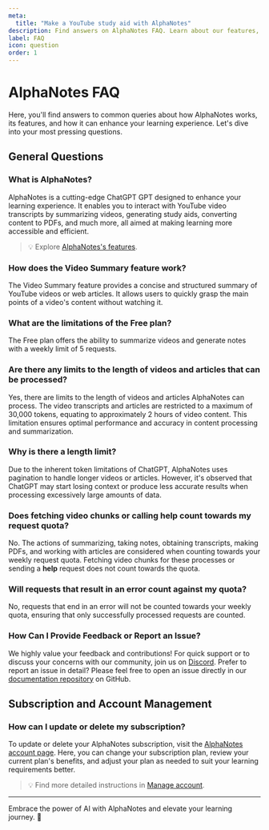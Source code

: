 ```yaml
---
meta:
  title: "Make a YouTube study aid with AlphaNotes"
description: Find answers on AlphaNotes FAQ. Learn about our features, video summarization, study aids, and more to boost your learning efficiency.
label: FAQ
icon: question
order: 1
---
```


# AlphaNotes FAQ

Here, you'll find answers to common queries about how AlphaNotes works, its features, and how it can enhance your learning experience. Let's dive into your most pressing questions.

## General Questions

### What is AlphaNotes?

AlphaNotes is a cutting-edge ChatGPT GPT designed to enhance your learning experience. It enables you to interact with YouTube video transcripts by summarizing videos, generating study aids, converting content to PDFs, and much more, all aimed at making learning more accessible and efficient.

> 💡 Explore [AlphaNotes's features](./features.md).

### How does the Video Summary feature work?

The Video Summary feature provides a concise and structured summary of YouTube videos or web articles. It allows users to quickly grasp the main points of a video's content without watching it.

### What are the limitations of the Free plan?

The Free plan offers the ability to summarize videos and generate notes with a weekly limit of 5 requests.

### Are there any limits to the length of videos and articles that can be processed?

Yes, there are limits to the length of videos and articles AlphaNotes can process. The video transcripts and articles are restricted to a maximum of 30,000 tokens, equating to approximately 2 hours of video content. This limitation ensures optimal performance and accuracy in content processing and summarization.

### Why is there a length limit?

Due to the inherent token limitations of ChatGPT, AlphaNotes uses pagination to handle longer videos or articles. However, it's observed that ChatGPT may start losing context or produce less accurate results when processing excessively large amounts of data.

### Does fetching video chunks or calling help count towards my request quota?

No. The actions of summarizing, taking notes, obtaining transcripts, making PDFs, and working with articles are considered when counting towards your weekly request quota. Fetching video chunks for these processes or sending a **help** request does not count towards the quota.

### Will requests that result in an error count against my quota?

No, requests that end in an error will not be counted towards your weekly quota, ensuring that only successfully processed requests are counted.

### How Can I Provide Feedback or Report an Issue?

We highly value your feedback and contributions! For quick support or to discuss your concerns with our community, join us on [Discord](https://discord.gg/KxveP887F9). Prefer to report an issue in detail? Please feel free to open an issue directly in our [documentation repository](https://github.com/soos3d/alphanotes-docs/issues) on GitHub.

## Subscription and Account Management

### How can I update or delete my subscription?

To update or delete your AlphaNotes subscription, visit the [AlphaNotes account page](https://a2c4cd8d45397b49d717bfbda6084041.auth.portal-pluginlab.ai/pricing). Here, you can change your subscription plan, review your current plan's benefits, and adjust your plan as needed to suit your learning requirements better.

> 💡 Find more detailed instructions in [Manage account](./manage-account.md).

---

Embrace the power of AI with AlphaNotes and elevate your learning journey. 🚀
